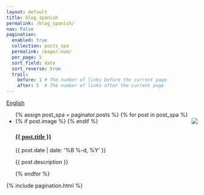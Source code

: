 ```yaml
---
layout: default
title: blog_spanish
permalink: /blog_spanish/
nav: False
pagination:
  enabled: true
  collection: posts_spa
  permalink: /page/:num/
  per_page: 5
  sort_field: date
  sort_reverse: true
  trail:
    before: 1 # The number of links before the current page
    after: 5  # The number of links after the current page
---
```

<!--Buttom to spanish-->
<a class="btn draw-border" href="https://www.elenocastro.com/blog/" style="text-align: right;">English</a>

<div class="post">


  <ul class="post-list">
    {% assign post_spa = paginator.posts %}
    {% for post in post_spa %}
            <li>
                <!--Just to add an image for each post-->
                {% if post.image %}       
                <div class="col-xs-8 col-sm-5 p-2 pt-2 pb-sm-2 pb-4 pl-sm-4" style="float: right; max-width:320px; max-height: 200px; overflow: hidden;">
                <img class="img-fluid" src="{{ post.image }}">
                </div>
                {% endif %}
                <h3 style="font-family: 'Playfair Display', serif; text-align: left;"><a class="post-title" href="{{ post.url | prepend: site.baseurl }}">{{ post.title }}</a></h3>
                <p class="post-meta">{{ post.date | date: '%B %-d, %Y' }}</p>
                <p>{{ post.description }}</p>
            </li>
    {% endfor %}
  </ul>

  {% include pagination.html %}

</div>
